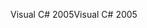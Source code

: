 <span data-ttu-id="0a5d9-101">Visual C# 2005</span><span class="sxs-lookup"><span data-stu-id="0a5d9-101">Visual C# 2005</span></span>